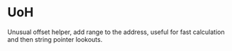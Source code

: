 # UoH
Unusual offset helper, add range to the address, useful for fast calculation and then string pointer lookouts.
